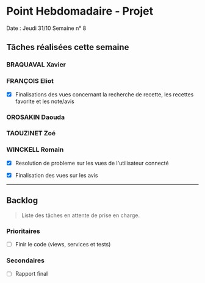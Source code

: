 # Point Hebdomadaire - Projet

Date : Jeudi 31/10
Semaine n° 8

## Tâches réalisées cette semaine

### BRAQUAVAL Xavier


### FRANÇOIS Eliot

- [x] Finalisations des vues concernant la recherche de recette, les recettes favorite et les note/avis

### OROSAKIN Daouda


### TAOUZINET Zoé


### WINCKELL Romain

- [x] Resolution de probleme sur les vues de l'utilisateur connecté
- [x] Finalisation des vues sur les avis


---

## Backlog

> Liste des tâches en attente de prise en charge.

### Prioritaires

- [ ] Finir le code (views, services et tests)

### Secondaires

- [ ] Rapport final
